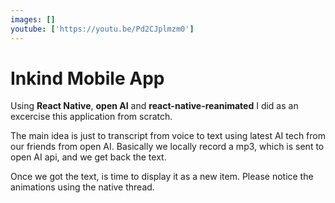 ```yaml
---
images: []
youtube: ['https://youtu.be/Pd2CJplmzm0']
---
```


# Inkind Mobile App

Using **React Native**, **open AI** and **react-native-reanimated** I did as an excercise this application from scratch.

The main idea is just to transcript from voice to text using latest AI tech from our friends from open AI. Basically we locally record a mp3, which is sent to open AI api, and we get back the text.

Once we got the text, is time to display it as a new item. Please notice the animations using the native thread.
